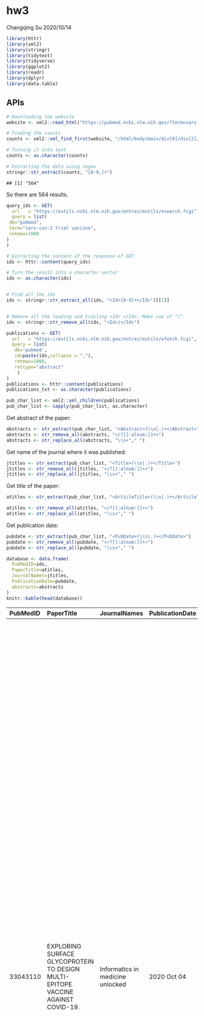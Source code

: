 hw3
================
Changqing Su
2020/10/14

``` r
library(httr)
library(xml2)
library(stringr)
library(tidytext)
library(tidyverse)
library(ggplot2)
library(readr)
library(dplyr)
library(data.table)
```

## APIs

``` r
# Downloading the website
website <- xml2::read_html("https://pubmed.ncbi.nlm.nih.gov/?term=sars-cov-2+trial+vaccine")

# Finding the counts
counts <- xml2::xml_find_first(website, "/html/body/main/div[9]/div[2]/div[2]/div[1]/span")

# Turning it into text
counts <- as.character(counts)

# Extracting the data using regex
stringr::str_extract(counts, "[0-9,]+")
```

    ## [1] "564"

So there are 564 results.

``` r
query_ids <- GET(
  url   = "https://eutils.ncbi.nlm.nih.gov/entrez/eutils/esearch.fcgi",
  query = list(
 db="pubmed",
 term="sars-cov-2 trial vaccine",
 retmax=1000
)
)

# Extracting the content of the response of GET
ids <- httr::content(query_ids)

# Turn the result into a character vector
ids <- as.character(ids)


# Find all the ids 
ids <- stringr::str_extract_all(ids, "<Id>[0-9]+</Id>")[[1]]


# Remove all the leading and trailing <Id> </Id>. Make use of "|"
ids <- stringr::str_remove_all(ids, "<Id>|</Id>")
```

``` r
publications <- GET(
  url   = "https://eutils.ncbi.nlm.nih.gov/entrez/eutils/efetch.fcgi",
  query = list(
   db='pubmed',
   id=paste(ids,collapse = ","),
   retmax=1000,
   rettype="abstract"
    )
)
publications <- httr::content(publications)
publications_txt <- as.character(publications)
```

``` r
pub_char_list <- xml2::xml_children(publications)
pub_char_list <- sapply(pub_char_list, as.character)
```

Get abstract of the paper:

``` r
abstracts <- str_extract(pub_char_list, "<Abstract>(\\n|.)+</Abstract>")
abstracts <- str_remove_all(abstracts, "</?[[:alnum:]]+>")
abstracts <- str_replace_all(abstracts, "\\s+"," ")
```

Get name of the journal where it was published:

``` r
jtitles <- str_extract(pub_char_list, "<Title>(\\n|.)+</Title>")
jtitles <- str_remove_all(jtitles, "</?[[:alnum:]]+>")
jtitles <- str_replace_all(jtitles, "\\s+"," ")
```

Get title of the paper:

``` r
atitles <- str_extract(pub_char_list, "<ArticleTitle>(\\n|.)+</ArticleTitle>")

atitles <- str_remove_all(atitles, "</?[[:alnum:]]+>")
atitles <- str_replace_all(atitles, "\\s+"," ")
```

Get publication date:

``` r
pubdate <- str_extract(pub_char_list, "<PubDate>(\\n|.)+</PubDate>")
pubdate <- str_remove_all(pubdate, "</?[[:alnum:]]+>")
pubdate <- str_replace_all(pubdate, "\\s+"," ")
```

``` r
database <- data.frame(
  PubMedID=ids,
  PaperTitle=atitles,
  JournalNames=jtitles,
  PublicationDate=pubdate,
  abstracts=abstracts
)
knitr::kable(head(database))
```

| PubMedID | PaperTitle                                                                             | JournalNames                                               | PublicationDate | abstracts                                                                                                                                                                                                                                                                                                                                                                                                                                                                                                                                                                                                                                                                                                                                                                                                                                                                                                                                                                                                                                                                                                                                                                                                                                                                                                                                                                                                                                                                                                                                                                                                                                                                                                                                                                                                                                                                                                                                                                                                                                                                                |
| :------- | :------------------------------------------------------------------------------------- | :--------------------------------------------------------- | :-------------- | :--------------------------------------------------------------------------------------------------------------------------------------------------------------------------------------------------------------------------------------------------------------------------------------------------------------------------------------------------------------------------------------------------------------------------------------------------------------------------------------------------------------------------------------------------------------------------------------------------------------------------------------------------------------------------------------------------------------------------------------------------------------------------------------------------------------------------------------------------------------------------------------------------------------------------------------------------------------------------------------------------------------------------------------------------------------------------------------------------------------------------------------------------------------------------------------------------------------------------------------------------------------------------------------------------------------------------------------------------------------------------------------------------------------------------------------------------------------------------------------------------------------------------------------------------------------------------------------------------------------------------------------------------------------------------------------------------------------------------------------------------------------------------------------------------------------------------------------------------------------------------------------------------------------------------------------------------------------------------------------------------------------------------------------------------------------------------------------- |
| 33043110 | EXPLORING SURFACE GLYCOPROTEIN TO DESIGN MULTI-EPITOPE VACCINE AGAINST COVID-19.       | Informatics in medicine unlocked                           | 2020 Oct 04     | Stimulation and generation of T and B cell mediated long-term immune response is essential for the curbing of a deadly virus such as SAR-CoV-2. Immunoinformatics approach in vaccine design takes advantage of antigenic and non-allergenic epitopes present on the spike glycoprotein of SARS-CoV-2 to elicit immune responses. T cells and B cells epitopes were predicted, and the selected residues were subjected to allergenicity, antigenicity and toxicity screening which were linked by appropriate linkers to form a multi-epitope subunit vaccine. The physiochemical properties of the vaccine construct was analyzed and the molecular weight, molecular formula, theoretical isoelectric point value, half-life, solubility score, instability index, aliphatic index and GRAVY were predicted. The vaccine structure was constructed, refined, validated, and disulfide engineered to get the best model. Molecular binding simulation and molecular dynamics simulation were carried out to predict the stability and binding affinity of the vaccine construct with TLRs. Codon acclimatization and in silico cloning were performed to confirm the vaccine expression and potency. Results obtained indicated that this novel vaccine candidate is non-toxic, capable of initiating the immunogenic response and will not induce an allergic reaction. The highest binding energy was observed in TLR 4 (-1398.1) and the least is TLR 2 (-1479. 6). The steady rise in Th (helper) cell population with memory development was noticed and IFN-g was provoked after simulation. At this point, the vaccine candidate awaits animal trial to validate its efficacy and safety for use in the prevention of the novel COVID-19 infections. © 2020 The Author(s).                                                                                                                                                                                                                                                                                                      |
| 33042591 | Impact of COVID-19 on clinical trials and clinical research: A systematic review.      | Nepal journal of epidemiology                              | 2020 Sep        | Background: The World Health Organization has reported more than 31,186,000 confirmed cases of coronavirus disease-19 (COVID-19), including 962,343 deaths, worldwide as on September 21, 2020. The current COVID-19 pandemic is affecting clinical research activities in most parts of the world. The focus on developing a vaccine for SARS-CoV-2 and the treatment of COVID-19 is, in fact, disrupting many upcoming and/or ongoing clinical trials on other diseases around the globe. On March 18, 2020, the United States Food and Drug Administration (FDA) issued an updated guideline for the conduct of clinical trials during the current health emergency situation. The potential challenges, such as social distancing and quarantines, result in study participants’ inaccessibility and trial personnel for in-person scheduled study visits and/or follow-up. Due to the sudden onset and wide-spread impact of COVID-19, its influence on the management of clinical trials and research necessitates urgent attention. Therefore, our systematic review of the literature aims to assess the impact of the COVID-19 pandemic on the conduction of clinical trials and research. The search for the relevant articles for review included the keywords “COVID-19” AND “clinical trial” in PubMed, MEDLINE, Embase, Google scholar and Google electronic databases. Key findings include: delaying subject enrollment and operational gaps in most ongoing clinical trials, which in turn has a negative impact on trial programmes and data integrity. Globally, most sites conducting clinical trials other than COVID-19 are experiencing a delay in timelines and a complete halt of operations in lieu of this pandemic, thus affecting clinical research outcomes. © 2020 CEA& INEA.                                                                                                                                                                                                                                                                             |
| 33038433 | COVID-19: discovery, diagnostics and drug development.                                 | Journal of hepatology                                      | 2020 Oct 07     | An epidemic of acute respiratory syndrome (Covid-19) started in humans in Wuhan in 2019, and became a pandemic. Groups from China Identified and sequenced the virus responsible for COVID-19, named SARS-CoV-2, and determined that it was a novel coronavirus (CoV) that shared high sequence identity with bat- and pangolin-derived SARS-like CoVs, suggesting a zoonotic origin. SARS-CoV-2 is a member of Coronaviridae, a family of enveloped, positive-sense, single-stranded RNA viruses that infect a broad range of vertebrates. The rapid release of the sequence of the virus has allowed the development of diagnostic tools (e.g., RT-PCR). Additionally, serological tests can allow identification of persons who have been infected. In humans, CoVs tend to cause mild to moderate upper respiratory tract infections. The fatality rate is around 1-3% for infected persons. An acute respiratory distress syndrome (ARDS) likely due to an uncontrolled immune activation (“cytokine storm”) occurs in patients with severe disease and poor prognosis. Risk factors for mortality include: advanced age, obesity, diabetes, hypertension and other comorbidities. Drug repurposing has been used to rapidly identify potential treatment for COVID-19, which could move quickly to phase-3. Better knowledge of the virus, its enzymes, will be mandatory to develop more potent and specific direct-acting antiviral agents (DAA). In the long term, a vaccine to prevent infection would be crucial; however even if successful it might not be available before 2021-22. To date, with the exception of intravenous Remdesivir and dexamethasone, which have modest effects in moderate to severe COVID-19, no strong clinical evidence supports the efficacy and safety of any other drugs against SARS-CoV-2. The aim of this review is to provide insights on the discovery of SARS-CoV-2, its virology, the diagnostic tools, and the ongoing drug discovery effort. Copyright © 2020 European Association for the Study of the Liver. All rights reserved. |
| 33022293 | Clinical trial protocols of repurposed prophylaxis for COVID-19: a review.             | Medecine et maladies infectieuses                          | 2020 Oct 03     | Efficient therapeutic strategies are needed to counter the COVID-19 pandemic, caused by the SARS-CoV-2 virus. In a context where specific vaccines are not yet available, the containment of the pandemic would be facilitated with efficient prophylaxis. We screened several clinical trials repositories and platforms in search of the prophylactic strategies being investigated against COVID-19 in July 2020. Up to July 5, 2020, only one clinical trial result was published, although we found 112 clinical trial protocols targeting medical workers (n=70, 63%), patients relatives (n=20, 18%) or individuals at risk of severe COVID-19 (n=14, 13%). (Hydroxy)chloroquine was the most frequently evaluated treatment (n=69, 62%), before BCG vaccine (n=12, 11%), this followed by numerous antivirals and immune enhancers. Ninety-eight (88%) clinical trials were randomized with a median of planned inclusions of 530 (IQR 258-1299). Both pre- and post-exposure prophylaxes are investigated. Copyright © 2020 Elsevier Masson SAS. All rights reserved.                                                                                                                                                                                                                                                                                                                                                                                                                                                                                                                                                                                                                                                                                                                                                                                                                                                                                                                                                                                                           |
| 33013255 | Screening of FDA Approved Drugs Against SARS-CoV-2 Main Protease: Coronavirus Disease. | International journal of peptide research and therapeutics | 2020 Sep 28     | At the end of December 2019, a new strain of coronavirus was identified in the Wuhan city of Hubei province in China. Within a shorter period of time, an unprecedented outbreak of this strain was witnessed over the entire Wuhan city. This novel coronavirus strain was later officially renamed as COVID-19 (Coronavirus disease 2019) by the World Health Organization. The mode of transmission was human-to-human contact and hence resulted in a rapid surge across the globe where more than 24 million people have been infected with COVID-19. In the current scenario, finding potent drug candidates for the treatment of COVID-19 has emerged as the most challenging task for clinicians and researchers worldwide. Identification of new drugs and vaccine development may take from a few months to years based on the clinical trial processes. To overcome the several limitations involved in identifying and bringing out potent drug candidates for treating COVID-19, in the present study attempts were made to screen the FDA approved drugs using High Throughput Virtual Screening (HTVS). The COVID-19 main protease (COVID-19 Mpro) was chosen as the drug target for which the FDA approved drugs were initially screened with HTVS. The drug candidates that exhibited favorable docking score, energy, and emodel calculations were further taken for performing Induced Fit Docking (IFD) using Schrodinger’s GLIDE. From the flexible docking results, the following four FDA approved drugs Sincalide, Pentagastrin, Ritonavir, and Phytonadione were identified. In particular, Sincalide and Pentagastrin can be considered potential key players for the treatment of COVID-19 disease. © Springer Nature B.V. 2020.                                                                                                                                                                                                                                                                                                                              |
| 33012348 | SARS-CoV-2 Vaccine Development: Current Status.                                        | Mayo Clinic proceedings                                    | 2020 10         | In the midst of the severe acute respiratory syndrome coronavirus 2 pandemic and its attendant morbidity and mortality, safe and efficacious vaccines are needed that induce protective and long-lived immune responses. More than 120 vaccine candidates worldwide are in various preclinical and phase 1 to 3 clinical trials that include inactivated, live-attenuated, viral-vectored replicating and nonreplicating, protein- and peptide-based, and nucleic acid approaches. Vaccines will be necessary both for individual protection and for the safe development of population-level herd immunity. Public-private partnership collaborative efforts, such as the Accelerating COVID-19 Therapeutic Interventions and Vaccines mechanism, are key to rapidly identifying safe and effective vaccine candidates as quickly and efficiently as possible. In this article, we review the major vaccine approaches being taken and issues that must be resolved in the quest for vaccines to prevent coronavirus disease 2019. For this study, we scanned the PubMed database from 1963 to 2020 for all publications using the following search terms in various combinations: SARS, MERS, COVID-19, SARS-CoV-2, vaccine, clinical trial, coronavirus, pandemic, and vaccine development. We also did a Web search for these same terms. In addition, we examined the World Health Organization, Centers for Disease Control and Prevention, and other public health authority websites. We excluded abstracts and all articles that were not written in English. Copyright © 2020 Mayo Foundation for Medical Education and Research. Published by Elsevier Inc. All rights reserved.                                                                                                                                                                                                                                                                                                                                                                                              |

## Test mining

#### Ques 1:

``` r
pubmed=read_csv("https://raw.githubusercontent.com/USCbiostats/data-science-data/master/03_pubmed/pubmed.csv")
```

    ## Parsed with column specification:
    ## cols(
    ##   abstract = col_character(),
    ##   term = col_character()
    ## )

``` r
pubmed %>%
  unnest_tokens(output=token, input=abstract) %>%
  count(token, sort = T) %>%
  top_n(n=50, wt=n) 
```

    ## # A tibble: 50 x 2
    ##    token     n
    ##    <chr> <int>
    ##  1 the   28126
    ##  2 of    24760
    ##  3 and   19993
    ##  4 in    14653
    ##  5 to    10920
    ##  6 a      8245
    ##  7 with   8038
    ##  8 covid  7275
    ##  9 19     7080
    ## 10 is     5649
    ## # ... with 40 more rows

The top most frequent words are all stopwords, so we need to remove
those.

``` r
  token_pub=unnest_tokens(pubmed,output=token, input=abstract) %>%
  anti_join(stop_words, by= c("token"="word")) %>%
  filter(! (token %in% as.character(seq(0,100, by=1)))) 
  count_token=count(token_pub,token, sort = T, by=term) 
  count_token=data.table(count_token, key="by")
  knitr::kable(count_token[, head(.SD, 5), by=by])
```

| by              | token        |    n |
| :-------------- | :----------- | ---: |
| covid           | covid        | 7275 |
| covid           | patients     | 2293 |
| covid           | disease      |  943 |
| covid           | pandemic     |  800 |
| covid           | coronavirus  |  647 |
| cystic fibrosis | fibrosis     |  867 |
| cystic fibrosis | cystic       |  862 |
| cystic fibrosis | cf           |  625 |
| cystic fibrosis | patients     |  586 |
| cystic fibrosis | disease      |  400 |
| meningitis      | patients     |  446 |
| meningitis      | meningitis   |  429 |
| meningitis      | meningeal    |  219 |
| meningitis      | csf          |  206 |
| meningitis      | clinical     |  187 |
| preeclampsia    | pre          | 2038 |
| preeclampsia    | eclampsia    | 2005 |
| preeclampsia    | preeclampsia | 1863 |
| preeclampsia    | women        | 1196 |
| preeclampsia    | pregnancy    |  969 |
| prostate cancer | cancer       | 3840 |
| prostate cancer | prostate     | 3832 |
| prostate cancer | patients     |  934 |
| prostate cancer | treatment    |  926 |
| prostate cancer | disease      |  652 |

The 5 most common tokens for each search term were shown above.

#### Ques 2:

``` r
pubmed %>%
  unnest_ngrams(output=token, input=abstract, n=2) %>%
  count(token, sort = T) %>%
  top_n(n=10, wt=n) %>%
  ggplot(aes(x=n,y=fct_reorder(token,n))) + 
  geom_col()
```

![](README_files/figure-gfm/unnamed-chunk-7-1.png)<!-- -->

#### Ques 3:

``` r
tfidf= pubmed %>%
  unnest_tokens(abstract, abstract) %>%
  count(abstract, term) %>%
  bind_tf_idf(abstract, term, n) %>%
  arrange(desc(tf_idf))
tfidf=data.table(tfidf, key= "term")
 knitr::kable(tfidf[, head(.SD, 5),.SDcols = c("abstract","tf_idf"), by=term])
```

| term            | abstract        |   tf\_idf |
| :-------------- | :-------------- | --------: |
| covid           | covid           | 0.0597183 |
| covid           | pandemic        | 0.0065670 |
| covid           | coronavirus     | 0.0053110 |
| covid           | sars            | 0.0030536 |
| covid           | cov             | 0.0027417 |
| cystic fibrosis | cf              | 0.0116541 |
| cystic fibrosis | fibrosis        | 0.0090127 |
| cystic fibrosis | cystic          | 0.0089608 |
| cystic fibrosis | cftr            | 0.0028167 |
| cystic fibrosis | sweat           | 0.0027184 |
| meningitis      | meningitis      | 0.0147974 |
| meningitis      | meningeal       | 0.0075539 |
| meningitis      | pachymeningitis | 0.0051394 |
| meningitis      | csf             | 0.0040453 |
| meningitis      | meninges        | 0.0036562 |
| preeclampsia    | eclampsia       | 0.0229802 |
| preeclampsia    | preeclampsia    | 0.0213527 |
| preeclampsia    | pregnancy       | 0.0035250 |
| preeclampsia    | maternal        | 0.0028993 |
| preeclampsia    | gestational     | 0.0021891 |
| prostate cancer | prostate        | 0.0501967 |
| prostate cancer | androgen        | 0.0039953 |
| prostate cancer | psa             | 0.0036940 |
| prostate cancer | prostatectomy   | 0.0028164 |
| prostate cancer | castration      | 0.0019387 |

The 5 tokens from each search term with the highest TF-IDF value are
shown above. However, the results are very different from the results in
question 1. Only a few tokens appear in both results.
